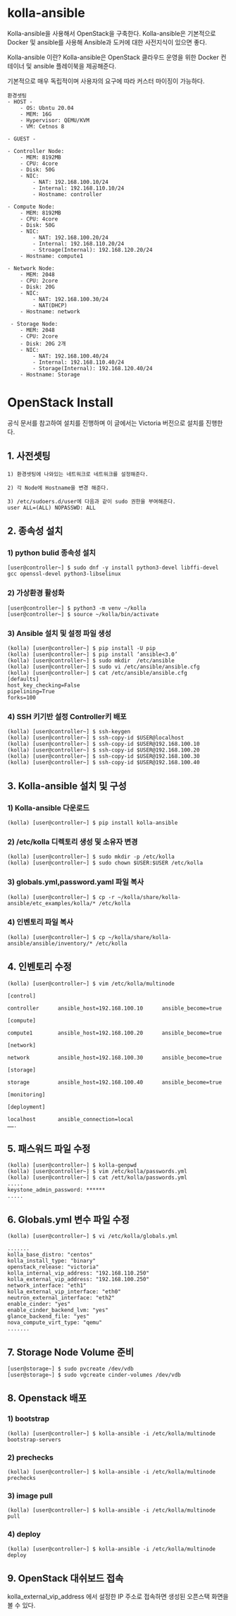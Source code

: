 # kolla-ansible
Kolla-ansible을 사용해서 OpenStack을 구축한다. Kolla-ansible은 기본적으로 Docker 및 ansible를 사용해 Ansible과 도커에 대한 사전지식이 있으면 좋다.

 

Kolla-ansible 이란?
Kolla-ansible은 OpenStack 클라우드 운영을 위한 Docker 컨테이너 및 ansible 플레이북을 제공해준다.

기본적으로 매우 독립적이며 사용자의 요구에 따라 커스터 마이징이 가능하다.
```
환경셋팅
- HOST -
	- OS: Ubntu 20.04
	- MEM: 16G
	- Hypervisor: QEMU/KVM
	- VM: Cetnos 8

- GUEST -

- Controller Node: 
    - MEM: 8192MB
    - CPU: 4core
    - Disk: 50G
    - NIC: 
    	- NAT: 192.168.100.10/24
        - Internal: 192.168.110.10/24
    	- Hostname: controller

- Compute Node: 
	- MEM: 8192MB
    - CPU: 4core
    - Disk: 50G
    - NIC:
    	- NAT: 192.168.100.20/24
        - Internal: 192.168.110.20/24
        - Stroage(Internal): 192.168.120.20/24
    - Hostname: compute1

- Network Node:
	- MEM: 2048
    - CPU: 2core
    - Disk: 20G
    - NIC:
    	- NAT: 192.168.100.30/24
        - NAT(DHCP)
    - Hostname: network
  
 - Storage Node:
 	- MEM: 2048
    - CPU: 2core
    - Disk: 20G 2개
    - NIC:
    	- NAT: 192.168.100.40/24
        - Internal: 192.168.110.40/24
        - Storage(Internal): 192.168.120.40/24
    - Hostname: Storage
```
# OpenStack Install
공식 문서를 참고하여 설치를 진행하며 이 글에서는 Victoria 버전으로 설치를 진행한다.

 

## 1. 사전셋팅
```
1) 환경셋팅에 나와있는 네트워크로 네트워크를 설정해준다.

2) 각 Node에 Hostname을 변경 해준다.

3) /etc/sudoers.d/user에 다음과 같이 sudo 권한을 부여해준다.
user ALL=(ALL) NOPASSWD: ALL
```
## 2. 종속성 설치
### 1) python bulid 종속성 설치
```
[user@controller~] $ sudo dnf -y install python3-devel libffi-devel gcc openssl-devel python3-libselinux
```
### 2) 가상환경 활성화
```
[user@controller~] $ python3 -m venv ~/kolla
[user@controller~] $ source ~/kolla/bin/activate
```
### 3) Ansible 설치 및 설정 파일 생성
```
(kolla) [user@controller~] $ pip install -U pip
(kolla) [user@controller~] $ pip install ‘ansible<3.0’
(kolla) [user@controller~] $ sudo mkdir  /etc/ansible
(kolla) [user@controller~] $ sudo vi /etc/ansible/ansible.cfg
(kolla) [user@controller~] $ cat /etc/ansible/ansible.cfg
[defaults] 
host_key_checking=False 
pipelining=True 
forks=100
```
### 4) SSH 키기반 설정 Controller키 배포
```
(kolla) [user@controller~] $ ssh-keygen 
(kolla) [user@controller~] $ ssh-copy-id $USER@localhost
(kolla) [user@controller~] $ ssh-copy-id $USER@192.168.100.10 
(kolla) [user@controller~] $ ssh-copy-id $USER@192.168.100.20
(kolla) [user@controller~] $ ssh-copy-id $USER@192.168.100.30
(kolla) [user@controller~] $ ssh-copy-id $USER@192.168.100.40
```
## 3. Kolla-ansible 설치 및 구성
### 1) Kolla-ansible 다운로드
```
(kolla) [user@controller~] $ pip install kolla-ansible
```
### 2) /etc/kolla 디렉토리 생성 및 소유자 변경
```
(kolla) [user@controller~] $ sudo mkdir -p /etc/kolla 
(kolla) [user@controller~] $ sudo chown $USER:$USER /etc/kolla
```
### 3) globals.yml,password.yaml 파일 복사
```
(kolla) [user@controller~] $ cp -r ~/kolla/share/kolla-ansible/etc_examples/kolla/* /etc/kolla
```
### 4) 인벤토리 파일 복사
```
(kolla) [user@controller~] $ cp ~/kolla/share/kolla-ansible/ansible/inventory/* /etc/kolla
```
## 4. 인벤토리 수정
```
(kolla) [user@controller~] $ vim /etc/kolla/multinode

[control]

controller		ansible_host=192.168.100.10      ansible_become=true

[compute]

compute1		ansible_host=192.168.100.20      ansible_become=true

[network]

network			ansible_host=192.168.100.30      ansible_become=true

[storage]

storage			ansible_host=192.168.100.40      ansible_become=true

[monitoring]

[deployment]

localhost       ansible_connection=local
…….
```
## 5. 패스워드 파일 수정
```
(kolla) [user@controller~] $ kolla-genpwd
(kolla) [user@controller~] $ vim /etc/kolla/passwords.yml
(kolla) [user@controller~] $ cat /ett/kolla/passwords.yml
.....
keystone_admin_password: ******
.....
```


## 6. Globals.yml 변수 파일 수정
```
(kolla) [user@controller~] $ vi /etc/kolla/globals.yml

.......
kolla_base_distro: "centos" 
kolla_install_type: "binary" 
openstack_release: "victoria" 
kolla_internal_vip_address: "192.168.110.250" 
kolla_external_vip_address: "192.168.100.250" 
network_interface: "eth1" 
kolla_external_vip_interface: "eth0" 
neutron_external_interface: "eth2" 
enable_cinder: "yes" 
enable_cinder_backend_lvm: "yes" 
glance_backend_file: "yes"
nova_compute_virt_type: "qemu"
.......
```
## 7. Storage Node  Volume 준비
```
[user@storage~] $ sudo pvcreate /dev/vdb 
[user@storage~] $ sudo vgcreate cinder-volumes /dev/vdb
```
## 8. Openstack 배포
### 1) bootstrap
```
(kolla) [user@controller~] $ kolla-ansible -i /etc/kolla/multinode bootstrap-servers
```
### 2) prechecks
```
(kolla) [user@controller~] $ kolla-ansible -i /etc/kolla/multinode prechecks
```
### 3) image pull
```
(kolla) [user@controller~] $ kolla-ansible -i /etc/kolla/multinode pull
```
### 4)  deploy
```
(kolla) [user@controller~] $ kolla-ansible -i /etc/kolla/multinode deploy
```
## 9. OpenStack 대쉬보드 접속
kolla_external_vip_address 에서 설정한 IP 주소로 접속하면 생성된 오픈스택 화면을 볼 수 있다.

